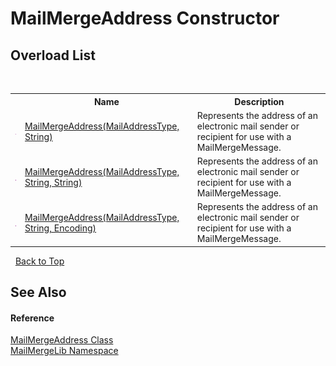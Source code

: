 # MailMergeAddress Constructor 
 


## Overload List
&nbsp;<table><tr><th></th><th>Name</th><th>Description</th></tr><tr><td>![Public method](media/pubmethod.gif "Public method")</td><td><a href="d614d5de-ce18-b36b-456e-01323a43a3fb">MailMergeAddress(MailAddressType, String)</a></td><td>
Represents the address of an electronic mail sender or recipient for use with a MailMergeMessage.</td></tr><tr><td>![Public method](media/pubmethod.gif "Public method")</td><td><a href="c3f05bbc-f57f-b9f7-1620-430ca2ea3d53">MailMergeAddress(MailAddressType, String, String)</a></td><td>
Represents the address of an electronic mail sender or recipient for use with a MailMergeMessage.</td></tr><tr><td>![Public method](media/pubmethod.gif "Public method")</td><td><a href="c4a2e9d0-643e-84a1-af22-2a0be55e6c00">MailMergeAddress(MailAddressType, String, Encoding)</a></td><td>
Represents the address of an electronic mail sender or recipient for use with a MailMergeMessage.</td></tr></table>&nbsp;
<a href="#mailmergeaddress-constructor">Back to Top</a>

## See Also


#### Reference
<a href="5f52c2f4-422e-95db-0cd4-02a5b76d46eb">MailMergeAddress Class</a><br /><a href="31c6ebbe-d683-7561-7308-5a5ee1f76bf5">MailMergeLib Namespace</a><br />